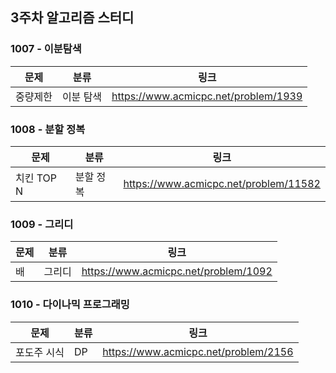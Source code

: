 ## 3주차 알고리즘 스터디  


### 1007 - 이분탐색

|문제|분류|링크|
|---|---|---|
|중량제한|이분 탐색|https://www.acmicpc.net/problem/1939|

### 1008 - 분할 정복

|문제|분류|링크|
|---|---|---|
|치킨 TOP N|분할 정복|https://www.acmicpc.net/problem/11582|

### 1009 - 그리디

|문제|분류|링크|
|---|---|---|
|배|그리디|https://www.acmicpc.net/problem/1092|

### 1010 - 다이나믹 프로그래밍

|문제|분류|링크|
|---|---|---|
|포도주 시식|DP|https://www.acmicpc.net/problem/2156|